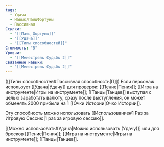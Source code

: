 ```yaml
---
tags:
  - Удача
  - Навык/ПаяцФортуны
  - Пассивная
Ссылки:
  - "[[Паяц Фортуны]]"
  - "[[Удача]]"
  - "[[Типы способностей]]"
Стоимость: "5"
Уровни:
  - "[[Менестрель Судьбы 2]]"
Связанные навыки:
  - "[[Менестрель Судьбы 2]]"
---
```

([[Типы способностей#Пассивная способность|П]]) Если персонаж использует [[Удача|Удачу]] для проверок: [[Пение|Пения]]; [[Игра на инструменте|Игры на инструменте]]; [[Танцы|Танцев]] выступая с целью заработать валюту, сразу после выступления, он может обменять 2000 прибыли на 1 [[Очки Истории|Очко Истории]]. 

Эту способность можно использовать [[Использование#1 Раз за Игровую Сессию|1 раз за игровую сессию]].

[[Можно использовать#Удача|Можно использовать (Удачу)]] или для бросков [[Пение|Пения]];  [[Игра на инструменте|Игры на инструменте]]; [[Танцы|Танцев]].